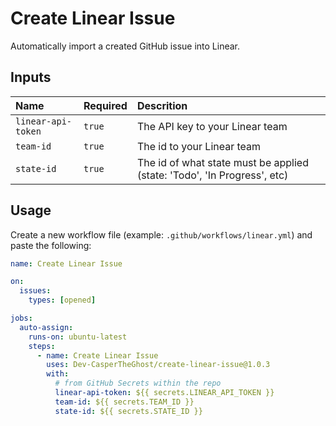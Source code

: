 # Create Linear Issue

Automatically import a created GitHub issue into Linear.

## Inputs

| Name               | Required | Descrition                                                               |
| :----------------- | :------- | :----------------------------------------------------------------------- |
| `linear-api-token` | `true`   | The API key to your Linear team                                          |
| `team-id`          | `true`   | The id to your Linear team                                               |
| `state-id`         | `true`   | The id of what state must be applied (state: 'Todo', 'In Progress', etc) |

## Usage

Create a new workflow file (example: `.github/workflows/linear.yml`) and paste the following:

```yml
name: Create Linear Issue

on:
  issues:
    types: [opened]

jobs:
  auto-assign:
    runs-on: ubuntu-latest
    steps:
      - name: Create Linear Issue
        uses: Dev-CasperTheGhost/create-linear-issue@1.0.3
        with:
          # from GitHub Secrets within the repo
          linear-api-token: ${{ secrets.LINEAR_API_TOKEN }}
          team-id: ${{ secrets.TEAM_ID }}
          state-id: ${{ secrets.STATE_ID }}
```
